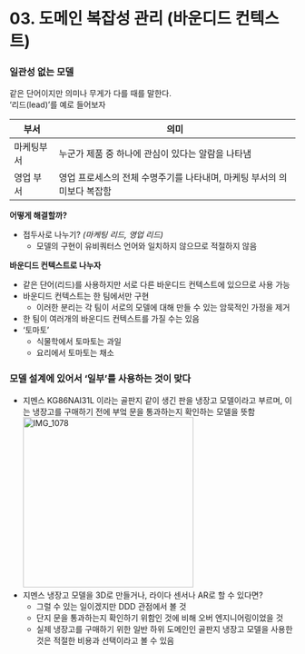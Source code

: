 # 03. 도메인 복잡성 관리 (바운디드 컨텍스트)

### 일관성 없는 모델

같은 단어이지만 의미나 무게가 다를 때를 말한다.  
‘리드(lead)’를 예로 들어보자

| 부서    | 의미                                       |
|-------|------------------------------------------|
| 마케팅부서 | 누군가 제품 중 하나에 관심이 있다는 알람을 나타냄             |
| 영업 부서 | 영업 프로세스의 전체 수명주기를 나타내며, 마케팅 부서의 의미보다 복잡함 |

**어떻게 해결할까?**

* 접두사로 나누기?  _(마케팅 리드, 영업 리드)_
  * 모델의 구현이 유비쿼터스 언어와 일치하지 않으므로 적절하지 않음

**바운디드 컨텍스트로 나누자**

* 같은 단어(리드)를 사용하지만 서로 다른 바운디드 컨텍스트에 있으므로 사용 가능
* 바운디드 컨텍스트는 한 팀에서만 구현
    * 이러한 분리는 각 팀이 서로의 모델에 대해 만들 수 있는 암묵적인 가정을 제거
* 한 팀이 여러개의 바운디드 컨텍스트를 가질 수는 있음
* ‘토마토’
    * 식물학에서 토마토는 과일
    * 요리에서 토마토는 채소

### 모델 설계에 있어서 ‘일부’를 사용하는 것이 맞다

* 지멘스 KG86NAI31L 이라는 골판지 같이 생긴 판을 냉장고 모델이라고 부르며, 이는 냉장고를 구매하기 전에 부엌 문을 통과하는지 확인하는 모델을 뜻함    
  <img alt="IMG_1078" src="https://user-images.githubusercontent.com/65359423/190887678-6d11095e-cdd4-41fe-a46e-41d3bc16a8e9.JPG" width="300"/>
* 지멘스 냉장고 모델을 3D로 만들거나, 라이다 센서나 AR로 할 수 있다면?
    * 그럴 수 있는 일이겠지만 DDD 관점에서 볼 것
    * 단지 문을 통과하는지 확인하기 위함인 것에 비해 오버 엔지니어링이었을 것
    * 실제 냉장고를 구매하기 위한 일반 하위 도메인인 골판지 냉장고 모델을 사용한 것은 적절한 비용과 선택이라고 볼 수 있음